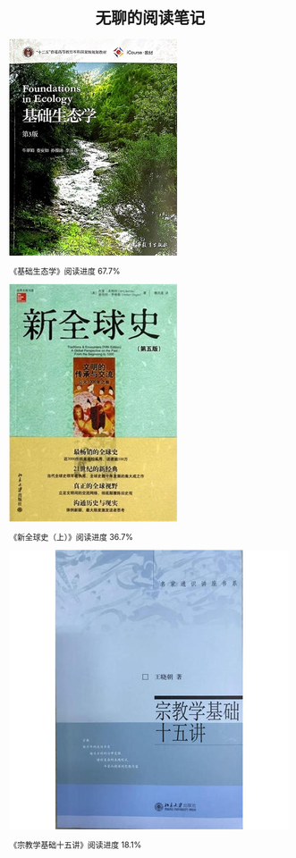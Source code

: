 <h1 align = "center">无聊的阅读笔记</h1>

[![基础生态学](./基础生态学/img/cover.jpg)](./基础生态学)

《基础生态学》阅读进度 67.7%

[![新全球史](./新全球史/img/cover.jpg)](./新全球史)

《新全球史（上）》阅读进度 36.7%

[![](宗教学基础十五讲\img\cover.jpg)](./宗教学基础十五讲)

《宗教学基础十五讲》阅读进度 18.1%